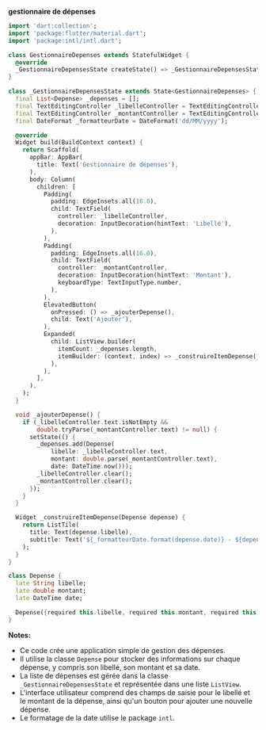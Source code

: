 **gestionnaire de dépenses**

```dart
import 'dart:collection';
import 'package:flutter/material.dart';
import 'package:intl/intl.dart';

class GestionnaireDepenses extends StatefulWidget {
  @override
  _GestionnaireDepensesState createState() => _GestionnaireDepensesState();
}

class _GestionnaireDepensesState extends State<GestionnaireDepenses> {
  final List<Depense> _depenses = [];
  final TextEditingController _libelleController = TextEditingController();
  final TextEditingController _montantController = TextEditingController();
  final DateFormat _formatteurDate = DateFormat('dd/MM/yyyy');

  @override
  Widget build(BuildContext context) {
    return Scaffold(
      appBar: AppBar(
        title: Text('Gestionnaire de dépenses'),
      ),
      body: Column(
        children: [
          Padding(
            padding: EdgeInsets.all(16.0),
            child: TextField(
              controller: _libelleController,
              decoration: InputDecoration(hintText: 'Libellé'),
            ),
          ),
          Padding(
            padding: EdgeInsets.all(16.0),
            child: TextField(
              controller: _montantController,
              decoration: InputDecoration(hintText: 'Montant'),
              keyboardType: TextInputType.number,
            ),
          ),
          ElevatedButton(
            onPressed: () => _ajouterDepense(),
            child: Text('Ajouter'),
          ),
          Expanded(
            child: ListView.builder(
              itemCount: _depenses.length,
              itemBuilder: (context, index) => _construireItemDepense(_depenses[index]),
            ),
          ),
        ],
      ),
    );
  }

  void _ajouterDepense() {
    if (_libelleController.text.isNotEmpty &&
        double.tryParse(_montantController.text) != null) {
      setState(() {
        _depenses.add(Depense(
            libelle: _libelleController.text,
            montant: double.parse(_montantController.text),
            date: DateTime.now()));
        _libelleController.clear();
        _montantController.clear();
      });
    }
  }

  Widget _construireItemDepense(Depense depense) {
    return ListTile(
      title: Text(depense.libelle),
      subtitle: Text('${_formatteurDate.format(depense.date)} - ${depense.montant} €'),
    );
  }
}

class Depense {
  late String libelle;
  late double montant;
  late DateTime date;

  Depense({required this.libelle, required this.montant, required this.date});
}
```

**Notes:**

* Ce code crée une application simple de gestion des dépenses.
* Il utilise la classe `Depense` pour stocker des informations sur chaque dépense, y compris son libellé, son montant et sa date.
* La liste de dépenses est gérée dans la classe `_GestionnaireDepensesState` et représentée dans une liste `ListView`.
* L'interface utilisateur comprend des champs de saisie pour le libellé et le montant de la dépense, ainsi qu'un bouton pour ajouter une nouvelle dépense.
* Le formatage de la date utilise le package `intl`.